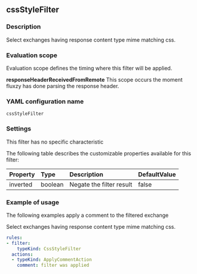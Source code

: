## cssStyleFilter

### Description

Select exchanges having response content type mime matching css.

### Evaluation scope

Evaluation scope defines the timing where this filter will be applied. 

**responseHeaderReceivedFromRemote** This scope occurs the moment fluxzy has done parsing the response header.

### YAML configuration name

    cssStyleFilter

### Settings

This filter has no specific characteristic

The following table describes the customizable properties available for this filter: 

| Property | Type | Description | DefaultValue |
| :------- | :------- | :------- | -------- |
| inverted | boolean | Negate the filter result | false |

### Example of usage

The following examples apply a comment to the filtered exchange

Select exchanges having response content type mime matching css.

```yaml
rules:
- filter:
    typeKind: CssStyleFilter
  actions:
  - typeKind: ApplyCommentAction
    comment: filter was applied
```



